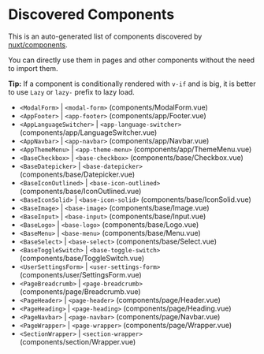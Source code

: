 # Discovered Components

This is an auto-generated list of components discovered by [nuxt/components](https://github.com/nuxt/components).

You can directly use them in pages and other components without the need to import them.

**Tip:** If a component is conditionally rendered with `v-if` and is big, it is better to use `Lazy` or `lazy-` prefix to lazy load.

- `<ModalForm>` | `<modal-form>` (components/ModalForm.vue)
- `<AppFooter>` | `<app-footer>` (components/app/Footer.vue)
- `<AppLanguageSwitcher>` | `<app-language-switcher>` (components/app/LanguageSwitcher.vue)
- `<AppNavbar>` | `<app-navbar>` (components/app/Navbar.vue)
- `<AppThemeMenu>` | `<app-theme-menu>` (components/app/ThemeMenu.vue)
- `<BaseCheckbox>` | `<base-checkbox>` (components/base/Checkbox.vue)
- `<BaseDatepicker>` | `<base-datepicker>` (components/base/Datepicker.vue)
- `<BaseIconOutlined>` | `<base-icon-outlined>` (components/base/IconOutlined.vue)
- `<BaseIconSolid>` | `<base-icon-solid>` (components/base/IconSolid.vue)
- `<BaseImage>` | `<base-image>` (components/base/Image.vue)
- `<BaseInput>` | `<base-input>` (components/base/Input.vue)
- `<BaseLogo>` | `<base-logo>` (components/base/Logo.vue)
- `<BaseMenu>` | `<base-menu>` (components/base/Menu.vue)
- `<BaseSelect>` | `<base-select>` (components/base/Select.vue)
- `<BaseToggleSwitch>` | `<base-toggle-switch>` (components/base/ToggleSwitch.vue)
- `<UserSettingsForm>` | `<user-settings-form>` (components/user/SettingsForm.vue)
- `<PageBreadcrumb>` | `<page-breadcrumb>` (components/page/Breadcrumb.vue)
- `<PageHeader>` | `<page-header>` (components/page/Header.vue)
- `<PageHeading>` | `<page-heading>` (components/page/Heading.vue)
- `<PageNavbar>` | `<page-navbar>` (components/page/Navbar.vue)
- `<PageWrapper>` | `<page-wrapper>` (components/page/Wrapper.vue)
- `<SectionWrapper>` | `<section-wrapper>` (components/section/Wrapper.vue)

